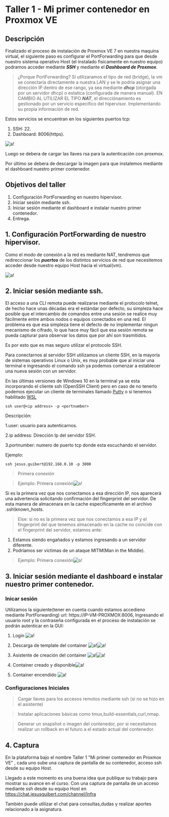 # Taller 1 - Mi primer contenedor en Proxmox VE

## Descripción

Finalizado el proceso de instalación de Proxmox VE 7 en nuestra maquina virtual, el siguiente paso es configurar el PortForwarding para que desde nuestro sistema operativo Host (el instalado fisicamente en nuestro equipo) podramos acceder mediante ***SSH*** y mediante el ***Dashboard de Proxmox***. 

> ¿Porque PortForwarding? Si utilizaramos el tipo de red (bridge), la vm se conectaría directamente a nuestra LAN y se le podria asignar una dirección IP dentro de ese rango, ya sea mediante ***dhcp*** (otorgada por un servidor dhcp) o estatica (configurada de manera manual). EN CAMBIO AL UTILIZAR EL TIPO ***NAT***, el direcciónamiento es gestionado por un servicio especifico del hipervisor. Implementando su propia información de red.

Estos servicios se encuentran en los siguientes puertos tcp:
1. SSH: 22.
2. Dashboard: 8006(https).

![a!](./assets/images/putty-3678638_640.png "logo")

Luego se debera de cargar las llaves rsa para la autenticación con proxmox.

Por último se debera de descargar la imagen para que instalemos mediante el dashboard nuestro primer contenedor.

## Objetivos del taller

1. Configuración PortForwarding en nuestro hipervisor.
2. Iniciar sesión mediante ssh.
3. Iniciar sesión mediante el dashboard e instalar nuestro primer contenedor.
4. Entrega.


## 1. Configuración PortForwarding de nuestro hipervisor.

Como el modo de conexión a la red es mediante NAT, tendremos que redireccionar los ***puertos*** de los distintos servicios de red que necesitemos acceder desde nuestro equipo Host hacia el virtual(vm).

![a!](./assets/images/portforwarding.png "logo")

## 2. Iniciar sesión mediante ssh.
El acceso a una CLI remota puede realizarse mediante el protocolo telnet, de hecho hace unas décadas era el estándar por defecto, su simpleza hace posible que el intercambio de comandos entre una sesión se realice muy fácilmente entre ambos nodos o equipos conectados en una red. El problema es que esa simpleza tiene el defecto de no implementar ningun mecanismo de cifrado, lo que hace muy fácil que esa sesión remota se pueda capturar para observar los datos que por ahí son trasmitidos.

Es por esto que es mas seguro utilizar el protocolo SSH.

Para conectarnos al servidor SSH utilizamos un cliente SSH, en la mayoría de sistemas operativos Linux o Unix, es muy probable que al iniciar una terminal e ingresando el comando ssh ya podemos comenzar a establecer una nueva sesión con un servidor.

En las últimas versiones de Windows 10 en la terminal ya se esta incorporando el cliente ssh (OpenSSH Client) pero en caso de no tenerlo podemos ejecutar un cliente de terminales llamado [Putty](https://www.putty.org/) o si tenemos habilitado [WSL](https://docs.microsoft.com/en-us/windows/wsl/install-win10)

    ssh user@<ip address> -p <portnumber>

Descripción:

1.user: usuario para autenticarnos.

2.ip address: Dirección Ip del servidor SSH.

3.portnumber: numero de puerto tcp donde esta escuchando el servidor.

Ejemplo:

    ssh jesus.guibert@192.168.0.10 -p 3000

>Primera conexión

>Ejemplo: Primera conexión![a!](./assets/images/ssh1.png "logo")

Si es la primera vez que nos conectamos a esa dirección IP, nos aparecerá una advertencia solicitando confirmación del fingerprint del servidor. De esta manera de almacenara en la cache específicamente en el archivo .ssh\known_hosts.


>Else: si no es la primera vez que nos conectamos a esa IP y el fingerprint del que tenemos almacenado en la cache no coincide con el fingerprint del servidor, estamos ante:
1. Estamos siendo engañados y estamos ingresando a un servidor diferente.
2. Podríamos ser victimas de un ataque MITM(Man in the Middle).

>Ejemplo: Primera conexión![a!](./assets/images/ssh2.png "logo")

## 3. Iniciar sesión mediante el dashboard e instalar nuestro primer contenedor.

### Inicar sesión

Utilizamos la siguiente(tener en cuenta cuando estamos accedieno mediante PortForwarding) url: https://IP-VM-PROXMOX:8006,
Ingresando el usuario root y la contraseña configurada en el proceso de instalación se podrán autenticar en la GUI:

1. Login ![a!](./assets/images/proxmox2.png "logo")

2. Descarga de template del container ![a!](./assets/images/proxmox3.png "logo")![a!](./assets/images/proxmox4.png "logo")

3. Asistente de creación del container ![a!](./assets/images/proxmox5.png "logo")![a!](./assets/images/proxmox6.png "logo")

4. Container creado y disponible![a!](./assets/images/proxmox7.png "logo")

5. Container encendido ![a!](./assets/images/proxmox8.png "logo")

### Configuraciones Iniciales

>Cargar llaves para los accesos remotos mediante ssh (si no se hizo en el asistente)

>Instalar aplicaciones básicas como tmux,build-essentials,curl,nmap.

>Generar un snapshot o imagen del contenedor, por si necesitamos realizar un rollback en el futuro a el estado actual del contenedor.

## 4. Captura

En la plataforma bajo el nombre Taller 1 "Mi primer contenedor en Proxmox VE" , cada uno sube una captura de pantalla de su contenedor, acceso ssh desde su equipo Host.

Llegado a este momento es una buena idea que publique su trabajo para mostrar su avance en el curso. Con una captura de pantalla de un acceso mediante ssh desde su equipo Host en https://chat.jesusguibert.com/channel/Infra

También puede utilizar el chat para consultas,dudas y realizar aportes relacionado a la asignatura.